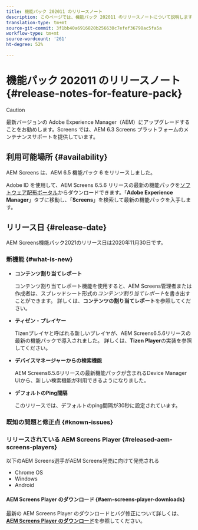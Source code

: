 ```yaml
---
title: 機能パック 202011 のリリースノート
description: このページでは、機能パック 202011 のリリースノートについて説明します。
translation-type: tm+mt
source-git-commit: 3f1bb40a6916820b256630c7efef36798ac5fa5a
workflow-type: tm+mt
source-wordcount: '261'
ht-degree: 52%

---
```



# 機能パック 202011 のリリースノート {#release-notes-for-feature-pack}

>[!CAUTION]
>最新バージョンの Adobe Experience Manager（AEM）にアップグレードすることをお勧めします。Screens では、AEM 6.3 Screens プラットフォームのメンテナンスサポートを提供しています。

## 利用可能場所 {#availability}

AEM Screens は、AEM 6.5 機能パック 6 をリリースしました。

Adobe ID を使用して、AEM Screens 6.5.6 リリースの最新の機能パックを[ソフトウェア配布ポータル](https://experience.adobe.com/#/downloads/content/software-distribution/en/aem.html)からダウンロードできます。「**Adobe Experience Manager**」タブに移動し、「**Screens**」を検索して最新の機能パックを入手します。

## リリース日 {#release-date}

AEM Screens機能パック2021のリリース日は2020年11月30日です。

### 新機能 {#what-is-new}

* **コンテンツ割り当てレポート**

   コンテンツ割り当てレポート機能を使用すると、AEM Screens管理者または作成者は、スプレッドシート形式の&#x200B;*コンテンツ割り当てレポート*を書き出すことができます。
詳しくは、**コンテンツの割り当てレポート**&#x200B;を参照してください。


* **ティゼン・プレイヤー**

   Tizenプレイヤと呼ばれる新しいプレイヤが、AEM Screens6.5.6リリースの最新の機能パックで導入されました。
詳しくは、**Tizen Player**&#x200B;の実装を参照してください。

* **デバイスマネージャーからの検索機能**

   AEM Screens6.5.6リリースの最新機能パックが含まれるDevice Manager UIから、新しい検索機能が利用できるようになりました。

* **デフォルトのPing間隔**

   このリリースでは、デフォルトのping間隔が30秒に設定されています。

### 既知の問題と修正点 {#known-issues}



### リリースされている AEM Screens Player {#released-aem-screens-players}

以下のAEM Screens選手がAEM Screens発売に向けて発売される

* Chrome OS
* Windows
* Android

#### AEM Screens Player のダウンロード {#aem-screens-player-downloads}

最新の AEM Screens Player のダウンロードとバグ修正について詳しくは、**[AEM Screens Player のダウンロード](https://download.macromedia.com/screens/index.html)**&#x200B;を参照してください。
